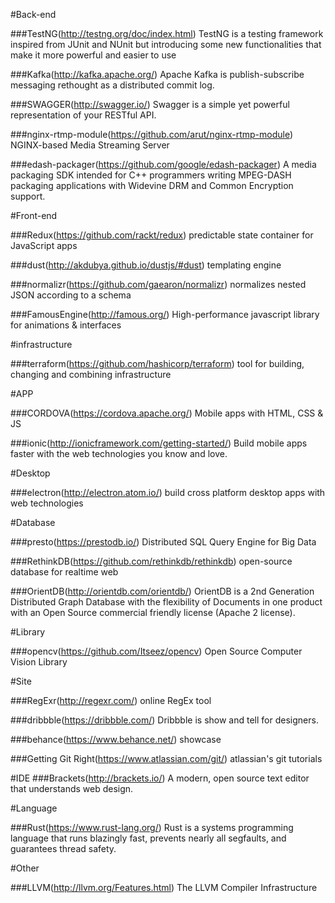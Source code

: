 #Back-end

###TestNG(http://testng.org/doc/index.html)
TestNG is a testing framework inspired from JUnit and NUnit but introducing some new functionalities that make it more powerful and easier to use

###Kafka(http://kafka.apache.org/)
Apache Kafka is publish-subscribe messaging rethought as a distributed commit log.

###SWAGGER(http://swagger.io/)
Swagger is a simple yet powerful representation of your RESTful API.

###nginx-rtmp-module(https://github.com/arut/nginx-rtmp-module)
NGINX-based Media Streaming Server

###edash-packager(https://github.com/google/edash-packager)
A media packaging SDK intended for C++ programmers writing MPEG-DASH packaging applications with Widevine DRM and Common Encryption support.

#Front-end

###Redux(https://github.com/rackt/redux)
predictable state container for JavaScript apps

###dust(http://akdubya.github.io/dustjs/#dust)
templating engine

###normalizr(https://github.com/gaearon/normalizr)
normalizes nested JSON according to a schema

###FamousEngine(http://famous.org/)
High-performance javascript library for animations & interfaces

#infrastructure

###terraform(https://github.com/hashicorp/terraform)
tool for building, changing and combining infrastructure

#APP

###CORDOVA(https://cordova.apache.org/)
Mobile apps with HTML, CSS & JS

###ionic(http://ionicframework.com/getting-started/)
Build mobile apps faster with the web technologies you know and love.

#Desktop

###electron(http://electron.atom.io/)
build cross platform desktop apps with web technologies

#Database

###presto(https://prestodb.io/)
Distributed SQL Query Engine for Big Data

###RethinkDB(https://github.com/rethinkdb/rethinkdb)
open-source database for realtime web

###OrientDB(http://orientdb.com/orientdb/)
OrientDB is a 2nd Generation Distributed Graph Database with the flexibility of Documents in one product with an Open Source commercial friendly license (Apache 2 license).

#Library

###opencv(https://github.com/Itseez/opencv)
Open Source Computer Vision Library

#Site

###RegExr(http://regexr.com/)
online RegEx tool

###dribbble(https://dribbble.com/)
Dribbble is show and tell for designers.

###behance(https://www.behance.net/)
showcase

###Getting Git Right(https://www.atlassian.com/git/)
atlassian's git tutorials

#IDE
###Brackets(http://brackets.io/)
A modern, open source text editor that understands web design.

#Language

###Rust(https://www.rust-lang.org/)
Rust is a systems programming language that runs blazingly fast, prevents nearly all segfaults, and guarantees thread safety.

#Other

###LLVM(http://llvm.org/Features.html)
The LLVM Compiler Infrastructure
